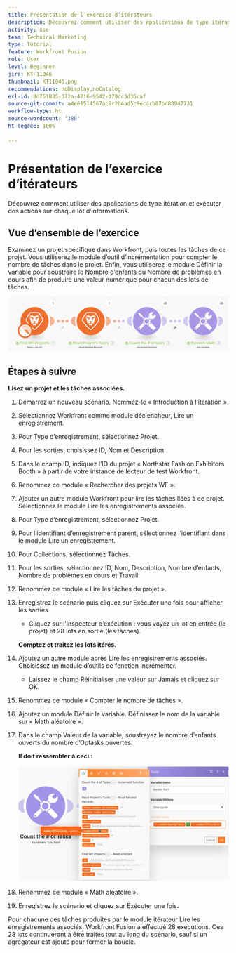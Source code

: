 ```yaml
---
title: Présentation de l’exercice d’itérateurs
description: Découvrez comment utiliser des applications de type itération et exécuter des actions sur chaque lot d’informations.
activity: use
team: Technical Marketing
type: Tutorial
feature: Workfront Fusion
role: User
level: Beginner
jira: KT-11046
thumbnail: KT11046.png
recommendations: noDisplay,noCatalog
exl-id: 8d751885-372a-4716-9542-079cc3d36caf
source-git-commit: a4e61514567ac8c2b4ad5c9ecacb87bd83947731
workflow-type: ht
source-wordcount: '388'
ht-degree: 100%

---
```


# Présentation de l’exercice d’itérateurs

Découvrez comment utiliser des applications de type itération et exécuter des actions sur chaque lot d’informations.

## Vue d’ensemble de l’exercice

Examinez un projet spécifique dans Workfront, puis toutes les tâches de ce projet. Vous utiliserez le module d’outil d’incrémentation pour compter le nombre de tâches dans le projet. Enfin, vous utiliserez le module Définir la variable pour soustraire le Nombre d’enfants du Nombre de problèmes en cours afin de produire une valeur numérique pour chacun des lots de tâches.

![Présentation des itérateurs image 1](../12-exercises/assets/introduction-to-iterators-walkthrough-1.png)

## Étapes à suivre

**Lisez un projet et les tâches associées.**

1. Démarrez un nouveau scénario. Nommez-le « Introduction à l’itération ».
1. Sélectionnez Workfront comme module déclencheur, Lire un enregistrement.
1. Pour Type d’enregistrement, sélectionnez Projet.
1. Pour les sorties, choisissez ID, Nom et Description.
1. Dans le champ ID, indiquez l’ID du projet « Northstar Fashion Exhibitors Booth » à partir de votre instance de lecteur de test Workfront.
1. Renommez ce module « Rechercher des projets WF ».
1. Ajouter un autre module Workfront pour lire les tâches liées à ce projet. Sélectionnez le module Lire les enregistrements associés.
1. Pour Type d’enregistrement, sélectionnez Projet.
1. Pour l’identifiant d’enregistrement parent, sélectionnez l’identifiant dans le module Lire un enregistrement.
1. Pour Collections, sélectionnez Tâches.
1. Pour les sorties, sélectionnez ID, Nom, Description, Nombre d’enfants, Nombre de problèmes en cours et Travail.
1. Renommez ce module « Lire les tâches du projet ».
1. Enregistrez le scénario puis cliquez sur Exécuter une fois pour afficher les sorties.

   + Cliquez sur l’Inspecteur d’exécution : vous voyez un lot en entrée (le projet) et 28 lots en sortie (les tâches).

   **Comptez et traitez les lots itérés.**

1. Ajoutez un autre module après Lire les enregistrements associés. Choisissez un module d’outils de fonction Incrémenter.

   + Laissez le champ Réinitialiser une valeur sur Jamais et cliquez sur OK.

1. Renommez ce module « Compter le nombre de tâches ».
1. Ajoutez un module Définir la variable. Définissez le nom de la variable sur « Math aléatoire ».
1. Dans le champ Valeur de la variable, soustrayez le nombre d’enfants ouverts du nombre d’Optasks ouvertes.

   **Il doit ressembler à ceci :**

   ![Présentation des itérateurs image 2](../12-exercises/assets/introduction-to-iterators-walkthrough-2.png)

1. Renommez ce module « Math aléatoire ».
1. Enregistrez le scénario et cliquez sur Exécuter une fois.

Pour chacune des tâches produites par le module itérateur Lire les enregistrements associés, Workfront Fusion a effectué 28 exécutions. Ces 28 lots continueront à être traités tout au long du scénario, sauf si un agrégateur est ajouté pour fermer la boucle.
